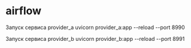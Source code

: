 # airflow
Запуск сервиса provider_a
uvicorn provider_a:app --reload --port 8990

Запуск сервиса provider_b
uvicorn provider_b:app --reload --port 8991
